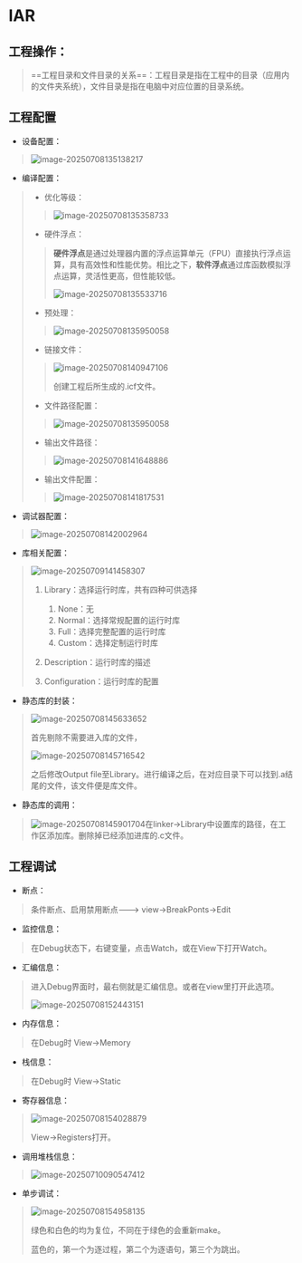 # IAR

## 工程操作：

> ==工程目录和文件目录的关系==：工程目录是指在工程中的目录（应用内的文件夹系统），文件目录是指在电脑中对应位置的目录系统。

## 工程配置

- 设备配置：

> ![image-20250708135138217](./pictures/image-20250708135138217.png)

- 编译配置：

> - 优化等级：
>
> > ![image-20250708135358733](pictures\image-20250708135358733.png)
>
> - 硬件浮点：
>
> > **硬件浮点**是通过处理器内置的浮点运算单元（FPU）直接执行浮点运算，具有高效性和性能优势。相比之下，**软件浮点**通过库函数模拟浮点运算，灵活性更高，但性能较低。
> >
> > ![image-20250708135533716](pictures\image-20250708135533716.png)
>
> - 预处理：
>
> > ![image-20250708135950058](pictures\image-20250708135950058.png)
>
> - 链接文件：
>
> > ![image-20250708140947106](pictures\image-20250708140947106.png)
> >
> > 创建工程后所生成的.icf文件。
>
> - 文件路径配置：
>
> > ![image-20250708135950058](pictures\image-20250708135950058.png)
>
> - 输出文件路径：
>
> > ![image-20250708141648886](pictures\image-20250708141648886.png)
>
> - 输出文件配置：
>
> > ![image-20250708141817531](pictures\image-20250708141817531.png)

- 调试器配置：

> ![image-20250708142002964](pictures\image-20250708142002964.png)

- 库相关配置：

> ![image-20250709141458307](pictures\image-20250709141458307.png)
>
> 1. Library：选择运行时库，共有四种可供选择
>
>    1. None：无
>    2. Normal：选择常规配置的运行时库
>    3. Full：选择完整配置的运行时库
>    4. Custom：选择定制运行时库
> 2. Description：运行时库的描述
> 3. Configuration：运行时库的配置
>

- 静态库的封装：

> ![image-20250708145633652](pictures\image-20250708145633652.png)
>
> 首先剔除不需要进入库的文件，
>
> ![image-20250708145716542](pictures\image-20250708145716542.png)
>
> 之后修改Output file至Library。进行编译之后，在对应目录下可以找到.a结尾的文件，该文件便是库文件。

- 静态库的调用：

> ![image-20250708145901704](pictures\image-20250708145901704.png)在linker->Library中设置库的路径，在工作区添加库。删除掉已经添加进库的.c文件。

## 工程调试

- 断点：

> 条件断点、启用禁用断点--->  view->BreakPonts->Edit

- 监控信息：

> 在Debug状态下，右键变量，点击Watch，或在View下打开Watch。

- 汇编信息：

> 进入Debug界面时，最右侧就是汇编信息。或者在view里打开此选项。
>
> ![image-20250708152443151](pictures\image-20250708152443151.png)

- 内存信息：

> 在Debug时 View->Memory

- 栈信息：

> 在Debug时 View->Static

- 寄存器信息：

> ![image-20250708154028879](pictures\image-20250708154028879.png)
>
> View->Registers打开。

-  调用堆栈信息：

> ![image-20250710090547412](pictures\image-20250710090547412.png)

- 单步调试：

> ![image-20250708154958135](pictures\image-20250708154958135.png)
>
> 绿色和白色的均为复位，不同在于绿色的会重新make。
>
> 蓝色的，第一个为逐过程，第二个为逐语句，第三个为跳出。
